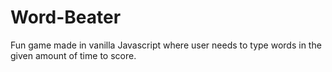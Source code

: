 # Word-Beater
Fun game made in vanilla Javascript where user needs to type words in the given amount of time to score.
